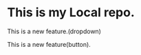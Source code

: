 # This is my Local repo.
<p>This is a new feature.(dropdown)</p>
<p>This is a new feature(button).</p>

